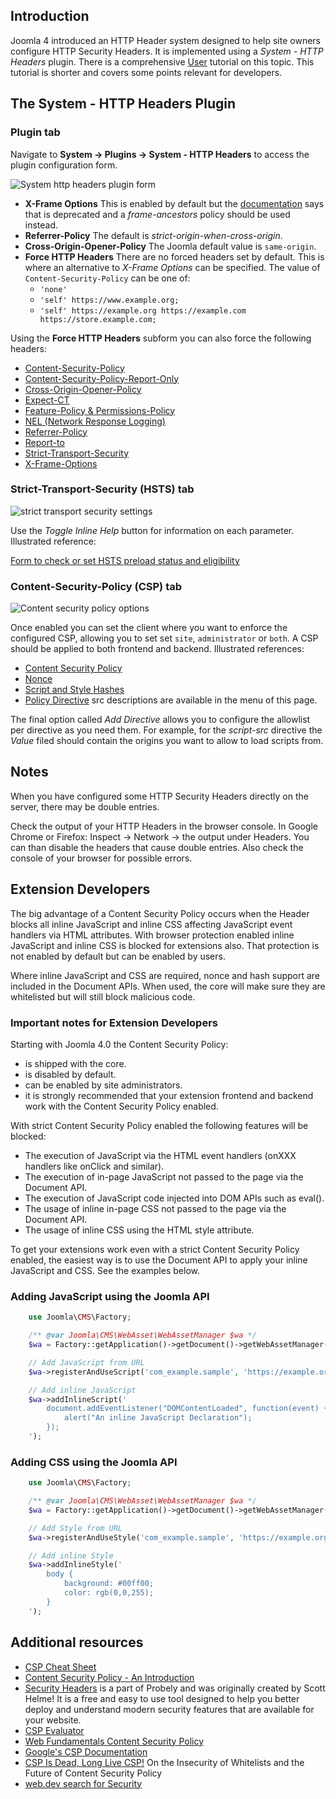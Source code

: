 <!-- Filename: J4.x:Http_Header_Management / Display title: HTTP Headers -->

## Introduction

Joomla 4 introduced an HTTP Header system designed to help site owners configure HTTP Security Headers. It is implemented using a *System - HTTP Headers* plugin. There is a comprehensive [User](jdocmanual?article=user/security/http-headers) tutorial on this topic. This tutorial is shorter and covers some points relevant for developers.

## The System - HTTP Headers Plugin

### Plugin tab

Navigate to **System → Plugins → System - HTTP Headers** to access the plugin configuration form.

![System http headers plugin form](../../../en/images/security/security-http-headers-plugin.png)

- **X-Frame Options** This is enabled by default but the [documentation](https://developer.mozilla.org/en-US/docs/Web/HTTP/Headers/X-Frame-Options) says that is deprecated and a *frame-ancestors* policy should be used instead.
- **Referrer-Policy** The default is *strict-origin-when-cross-origin*.
- **Cross-Origin-Opener-Policy** The Joomla default value is `same-origin`.
- **Force HTTP Headers** There are no forced headers set by default. This is where an alternative to *X-Frame Options* can be specified. The value of `Content-Security-Policy` can be one of:
    - `'none'`
    - `'self' https://www.example.org;`
    - `'self' https://example.org https://example.com https://store.example.com;`

Using the **Force HTTP Headers** subform you can also force the following headers:

- [Content-Security-Policy](https://scotthelme.co.uk/content-security-policy-an-introduction/)
- [Content-Security-Policy-Report-Only](https://scotthelme.co.uk/content-security-policy-an-introduction/#testingapolicy)
- [Cross-Origin-Opener-Policy](https://developer.mozilla.org/en-US/docs/Web/HTTP/Headers/Cross-Origin-Opener-Policy)
- [Expect-CT](https://scotthelme.co.uk/a-new-security-header-expect-ct/)
- [Feature-Policy & Permissions-Policy](https://scotthelme.co.uk/a-new-security-header-feature-policy/)
- [NEL (Network Response Logging)](https://developer.mozilla.org/en-US/docs/Web/HTTP/Headers/NEL)
- [Referrer-Policy](https://scotthelme.co.uk/a-new-security-header-referrer-policy/)
- [Report-to](https://developer.mozilla.org/en-US/docs/Web/HTTP/Headers/Content-Security-Policy/report-to)
- [Strict-Transport-Security](https://scotthelme.co.uk/hsts-the-missing-link-in-tls/)
- [X-Frame-Options](https://scotthelme.co.uk/hardening-your-http-response-headers/#x-frame-options)

### Strict-Transport-Security (HSTS) tab

![strict transport security settings](../../../en/images/security/security-http-headers-hsts.png)

Use the *Toggle Inline Help* button for information on each parameter. Illustrated reference:

[Form to check or set HSTS preload status and eligibility](https://hstspreload.org/)

### Content-Security-Policy (CSP) tab

![Content security policy options](../../../en/images/security/security-http-headers-csp.png)

Once enabled you can set the client where you want to enforce the configured CSP, allowing you to set set `site`, `administrator` or `both`. A CSP should be applied to both frontend and backend. Illustrated references:

- [Content Security Policy](https://developer.mozilla.org/en-US/docs/Web/HTTP/CSP)
- [Nonce](https://developer.mozilla.org/en-US/docs/Web/HTML/Global_attributes/nonce)
- [Script and Style Hashes](https://developer.mozilla.org/en-US/docs/Web/HTTP/Headers/Content-Security-Policy/script-src)
- [Policy Directive](https://developer.mozilla.org/en-US/docs/Web/HTTP/Headers/Content-Security-Policy/child-src) src descriptions are available in the menu of this page.

The final option called *Add Directive* allows you to configure the allowlist per directive as you need them. For example, for the *script-src* directive the *Value* filed should contain the origins you want to allow to load scripts from.

## Notes

When you have configured some HTTP Security Headers directly on the server, there may be double entries.

Check the output of your HTTP Headers in the browser console. In Google Chrome or Firefox: Inspect → Network → the output under Headers. You can than disable the headers that cause double entries. Also check the console of your browser for possible errors.

## Extension Developers

The big advantage of a Content Security Policy occurs when the Header blocks all inline JavaScript and inline CSS affecting JavaScript event handlers via HTML attributes. With browser protection enabled inline JavaScript and inline CSS is blocked for extensions also. That protection is not enabled by default but can be enabled by users.

Where inline JavaScript and CSS are required, nonce and hash support are included in the Document APIs. When used, the core will make sure they are whitelisted but will still block malicious code.

### Important notes for Extension Developers

Starting with Joomla 4.0 the Content Security Policy:

- is shipped with the core.
- is disabled by default.
- can be enabled by site administrators.
- it is strongly recommended that your extension frontend and backend work with the Content Security Policy enabled.

With strict Content Security Policy enabled the following features will be blocked:

- The execution of JavaScript via the HTML event handlers (onXXX handlers like onClick and similar).
- The execution of in-page JavaScript not passed to the page via the Document API.
- The execution of JavaScript code injected into DOM APIs such as eval().
- The usage of inline in-page CSS not passed to the page via the Document API.
- The usage of inline CSS using the HTML style attribute.

To get your extensions work even with a strict Content Security Policy enabled, the easiest way is to use the Document API to apply your inline JavaScript and CSS. See the examples below.

### Adding JavaScript using the Joomla API

```php
    use Joomla\CMS\Factory;

    /** @var Joomla\CMS\WebAsset\WebAssetManager $wa */
    $wa = Factory::getApplication()->getDocument()->getWebAssetManager();

    // Add JavaScript from URL
    $wa->registerAndUseScript('com_example.sample', 'https://example.org/sample.js', [], ['defer' => true]);

    // Add inline JavaScript
    $wa->addInlineScript('
        document.addEventListener("DOMContentLoaded", function(event) {
            alert("An inline JavaScript Declaration");
        });
    ');
```

### Adding CSS using the Joomla API

```php
    use Joomla\CMS\Factory;

    /** @var Joomla\CMS\WebAsset\WebAssetManager $wa */
    $wa = Factory::getApplication()->getDocument()->getWebAssetManager();

    // Add Style from URL
    $wa->registerAndUseStyle('com_example.sample', 'https://example.org/sample.css');

    // Add inline Style
    $wa->addInlineStyle('
        body {
            background: #00ff00;
            color: rgb(0,0,255);
        }
    ');
```

## Additional resources

- [CSP Cheat Sheet](https://scotthelme.co.uk/csp-cheat-sheet/)
- [Content Security Policy - An Introduction](https://scotthelme.co.uk/content-security-policy-an-introduction/)
- [Security Headers](https://securityheaders.com/) is a part of Probely and was originally created by Scott Helme! It is a free and easy to use tool designed to help you better deploy and understand modern security features that are available for your website.
- [CSP Evaluator](https://csp-evaluator.withgoogle.com/)
- [Web Fundamentals Content Security Policy](https://developers.google.com/web/fundamentals/security/csp)
- [Google's CSP Documentation](https://csp.withgoogle.com/docs/index.html)
- [CSP Is Dead, Long Live CSP!](https://research.google/pubs/pub45542/) On the Insecurity of Whitelists and the Future of Content Security Policy
- [web.dev search for Security](https://web.dev/s/results?q=security#gsc.tab=0&gsc.q=security&gsc.sort=)
